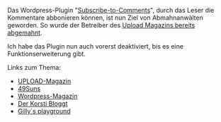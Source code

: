 <!--
.. title: Subscribe to Comments - abgeschaltet
.. slug: 534-subscribe-to-comments-abgeschaltet
.. date: 2008-10-19 18:39:39
.. tags: Abmahnung,Wordpress,In eigener Sache
.. description: 
.. type: text
-->

Das Wordpress-Plugin "[Subscribe-to-Comments](http://txfx.net/code/wordpress/subscribe-to-comments/)", durch das Leser die Kommentare abbonieren können, ist nun Ziel von Abmahnanwälten geworden.
So wurde der Betreiber des [Upload Magazins bereits abgemahnt](http://upload-magazin.de/?p=1220).
<!-- TEASER_END -->

Ich habe das Plugin nun auch vorerst deaktiviert, bis es eine Funktionserweiterung gibt.

Links zum Thema:
	
- [UPLOAD-Magazin](http://upload-magazin.de/?p=1220)
- [49Suns](http://49suns.de/2008-10-17/umfrage-fuer-blogger-subscribe-to-comment-verwenden)
- [Wordpress-Magazin](http://www.wordpress-magazin.de/subscribe-to-comments-abgeschaltet/)
- [Der Korsti Bloggt](http://korsti.de/blog/2008-10-18/subscribe-to-comments-rechtliches-problem/)
- [Gilly´s playground](http://blog.gilly.ws/2008/10/17/subscribe-to-comments-bleibt-an)

